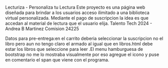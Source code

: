 Lecturiza - Personaliza tu Lectura
Este proyecto es una página web diseñada para brindar a los usuarios acceso ilimitado a una biblioteca virtual personalizada. 
Mediante el pago de suscripcion la idea es que accedan al material de lectura que el usuario elija.
Talento Tech 2024 - Andrea B Martinez Comision 24225 


Datos para pre-entrega:en el carrito deberia seleccionar la suscripcion no el libro pero aun no tengo claro el armado al
igual que en libros.html debe estar los libros que seleccione para leer .El menu hamburguesa de bootstrap no me lo mostraba visualmente por eso agregue el icono y puse en comentario el span que viene con el programa.
 
